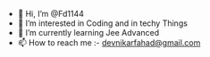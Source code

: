- 👋 Hi, I’m @Fd1144
- 👀 I’m interested in Coding and in techy Things
- 🌱 I’m currently learning Jee Advanced
- 📫 How to reach me :- devnikarfahad@gmail.com


